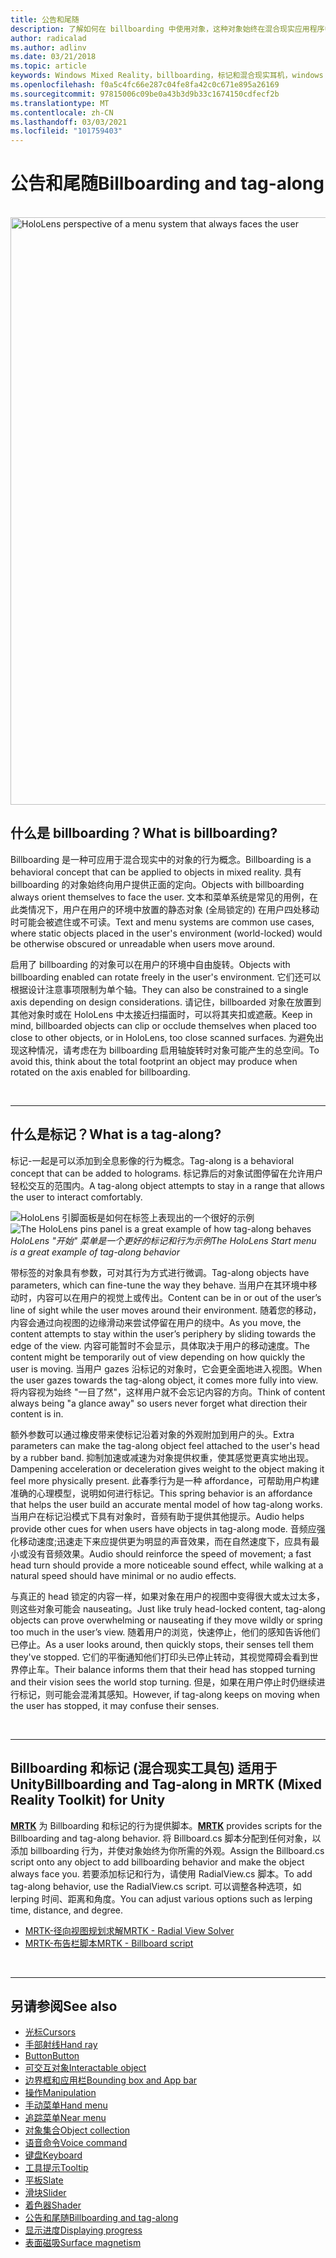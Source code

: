 ```yaml
---
title: 公告和尾随
description: 了解如何在 billboarding 中使用对象，这种对象始终在混合现实应用程序中对用户进行操作。
author: radicalad
ms.author: adlinv
ms.date: 03/21/2018
ms.topic: article
keywords: Windows Mixed Reality，billboarding，标记和混合现实耳机，windows mixed reality 耳机，虚拟现实耳机，HoloLens，MRTK，混合现实工具包
ms.openlocfilehash: f0a5c4fc66e287c04fe8fa42c0c671e895a26169
ms.sourcegitcommit: 97815006c09be0a43b3d9b33c1674150cdfecf2b
ms.translationtype: MT
ms.contentlocale: zh-CN
ms.lasthandoff: 03/03/2021
ms.locfileid: "101759403"
---
```

# <a name="billboarding-and-tag-along"></a><span data-ttu-id="a5ca3-104">公告和尾随</span><span class="sxs-lookup"><span data-stu-id="a5ca3-104">Billboarding and tag-along</span></span>

<br>

<img src="images/MRTK_TagAlong.gif" alt="HoloLens perspective of a menu system that always faces the user" width="940px">
<br>

## <a name="what-is-billboarding"></a><span data-ttu-id="a5ca3-105">什么是 billboarding？</span><span class="sxs-lookup"><span data-stu-id="a5ca3-105">What is billboarding?</span></span>

<span data-ttu-id="a5ca3-106">Billboarding 是一种可应用于混合现实中的对象的行为概念。</span><span class="sxs-lookup"><span data-stu-id="a5ca3-106">Billboarding is a behavioral concept that can be applied to objects in mixed reality.</span></span> <span data-ttu-id="a5ca3-107">具有 billboarding 的对象始终向用户提供正面的定向。</span><span class="sxs-lookup"><span data-stu-id="a5ca3-107">Objects with billboarding always orient themselves to face the user.</span></span> <span data-ttu-id="a5ca3-108">文本和菜单系统是常见的用例，在此类情况下，用户在用户的环境中放置的静态对象 (全局锁定的) 在用户四处移动时可能会被遮住或不可读。</span><span class="sxs-lookup"><span data-stu-id="a5ca3-108">Text and menu systems are common use cases, where static objects placed in the user's environment (world-locked) would be otherwise obscured or unreadable when users move around.</span></span>

<span data-ttu-id="a5ca3-109">启用了 billboarding 的对象可以在用户的环境中自由旋转。</span><span class="sxs-lookup"><span data-stu-id="a5ca3-109">Objects with billboarding enabled can rotate freely in the user's environment.</span></span> <span data-ttu-id="a5ca3-110">它们还可以根据设计注意事项限制为单个轴。</span><span class="sxs-lookup"><span data-stu-id="a5ca3-110">They can also be constrained to a single axis depending on design considerations.</span></span> <span data-ttu-id="a5ca3-111">请记住，billboarded 对象在放置到其他对象时或在 HoloLens 中太接近扫描面时，可以将其夹扣或遮蔽。</span><span class="sxs-lookup"><span data-stu-id="a5ca3-111">Keep in mind, billboarded objects can clip or occlude themselves when placed too close to other objects, or in HoloLens, too close scanned surfaces.</span></span> <span data-ttu-id="a5ca3-112">为避免出现这种情况，请考虑在为 billboarding 启用轴旋转时对象可能产生的总空间。</span><span class="sxs-lookup"><span data-stu-id="a5ca3-112">To avoid this, think about the total footprint an object may produce when rotated on the axis enabled for billboarding.</span></span>

<br>

---
## <a name="what-is-a-tag-along"></a><span data-ttu-id="a5ca3-113">什么是标记？</span><span class="sxs-lookup"><span data-stu-id="a5ca3-113">What is a tag-along?</span></span>

<span data-ttu-id="a5ca3-114">标记-一起是可以添加到全息影像的行为概念。</span><span class="sxs-lookup"><span data-stu-id="a5ca3-114">Tag-along is a behavioral concept that can be added to holograms.</span></span> <span data-ttu-id="a5ca3-115">标记靠后的对象试图停留在允许用户轻松交互的范围内。</span><span class="sxs-lookup"><span data-stu-id="a5ca3-115">A tag-along object attempts to stay in a range that allows the user to interact comfortably.</span></span>

<span data-ttu-id="a5ca3-116">![HoloLens 引脚面板是如何在标签上表现出的一个很好的示例](images/tagalong-1000px.jpg)</span><span class="sxs-lookup"><span data-stu-id="a5ca3-116">![The HoloLens pins panel is a great example of how tag-along behaves](images/tagalong-1000px.jpg)</span></span><br>
<span data-ttu-id="a5ca3-117">*HoloLens "开始" 菜单是一个更好的标记和行为示例*</span><span class="sxs-lookup"><span data-stu-id="a5ca3-117">*The HoloLens Start menu is a great example of tag-along behavior*</span></span>

<span data-ttu-id="a5ca3-118">带标签的对象具有参数，可对其行为方式进行微调。</span><span class="sxs-lookup"><span data-stu-id="a5ca3-118">Tag-along objects have parameters, which can fine-tune the way they behave.</span></span> <span data-ttu-id="a5ca3-119">当用户在其环境中移动时，内容可以在用户的视觉上或传出。</span><span class="sxs-lookup"><span data-stu-id="a5ca3-119">Content can be in or out of the user’s line of sight while the user moves around their environment.</span></span> <span data-ttu-id="a5ca3-120">随着您的移动，内容会通过向视图的边缘滑动来尝试停留在用户的绕中。</span><span class="sxs-lookup"><span data-stu-id="a5ca3-120">As you move, the content attempts to stay within the user’s periphery by sliding towards the edge of the view.</span></span> <span data-ttu-id="a5ca3-121">内容可能暂时不会显示，具体取决于用户的移动速度。</span><span class="sxs-lookup"><span data-stu-id="a5ca3-121">The content might be temporarily out of view depending on how quickly the user is moving.</span></span> <span data-ttu-id="a5ca3-122">当用户 gazes 沿标记的对象时，它会更全面地进入视图。</span><span class="sxs-lookup"><span data-stu-id="a5ca3-122">When the user gazes towards the tag-along object, it comes more fully into view.</span></span> <span data-ttu-id="a5ca3-123">将内容视为始终 "一目了然"，这样用户就不会忘记内容的方向。</span><span class="sxs-lookup"><span data-stu-id="a5ca3-123">Think of content always being "a glance away" so users never forget what direction their content is in.</span></span>

<span data-ttu-id="a5ca3-124">额外参数可以通过橡皮带来使标记沿着对象的外观附加到用户的头。</span><span class="sxs-lookup"><span data-stu-id="a5ca3-124">Extra parameters can make the tag-along object feel attached to the user's head by a rubber band.</span></span> <span data-ttu-id="a5ca3-125">抑制加速或减速为对象提供权重，使其感觉更真实地出现。</span><span class="sxs-lookup"><span data-stu-id="a5ca3-125">Dampening acceleration or deceleration gives weight to the object making it feel more physically present.</span></span> <span data-ttu-id="a5ca3-126">此春季行为是一种 affordance，可帮助用户构建准确的心理模型，说明如何进行标记。</span><span class="sxs-lookup"><span data-stu-id="a5ca3-126">This spring behavior is an affordance that helps the user build an accurate mental model of how tag-along works.</span></span> <span data-ttu-id="a5ca3-127">当用户在标记沿模式下具有对象时，音频有助于提供其他提示。</span><span class="sxs-lookup"><span data-stu-id="a5ca3-127">Audio helps provide other cues for when users have objects in tag-along mode.</span></span> <span data-ttu-id="a5ca3-128">音频应强化移动速度;迅速走下来应提供更为明显的声音效果，而在自然速度下，应具有最小或没有音频效果。</span><span class="sxs-lookup"><span data-stu-id="a5ca3-128">Audio should reinforce the speed of movement; a fast head turn should provide a more noticeable sound effect, while walking at a natural speed should have minimal or no audio effects.</span></span>

<span data-ttu-id="a5ca3-129">与真正的 head 锁定的内容一样，如果对象在用户的视图中变得很大或太过太多，则这些对象可能会 nauseating。</span><span class="sxs-lookup"><span data-stu-id="a5ca3-129">Just like truly head-locked content, tag-along objects can prove overwhelming or nauseating if they move wildly or spring too much in the user’s view.</span></span> <span data-ttu-id="a5ca3-130">随着用户的浏览，快速停止，他们的感知告诉他们已停止。</span><span class="sxs-lookup"><span data-stu-id="a5ca3-130">As a user looks around, then quickly stops, their senses tell them they've stopped.</span></span> <span data-ttu-id="a5ca3-131">它们的平衡通知他们打印头已停止转动，其视觉障碍会看到世界停止车。</span><span class="sxs-lookup"><span data-stu-id="a5ca3-131">Their balance informs them that their head has stopped turning and their vision sees the world stop turning.</span></span> <span data-ttu-id="a5ca3-132">但是，如果在用户停止时仍继续进行标记，则可能会混淆其感知。</span><span class="sxs-lookup"><span data-stu-id="a5ca3-132">However, if tag-along keeps on moving when the user has stopped, it may confuse their senses.</span></span>

<br>

---

## <a name="billboarding-and-tag-along-in-mrtk-mixed-reality-toolkit-for-unity"></a><span data-ttu-id="a5ca3-133">Billboarding 和标记 (混合现实工具包) 适用于 Unity</span><span class="sxs-lookup"><span data-stu-id="a5ca3-133">Billboarding and Tag-along in MRTK (Mixed Reality Toolkit) for Unity</span></span>
<span data-ttu-id="a5ca3-134">**[MRTK](https://github.com/Microsoft/MixedRealityToolkit-Unity)** 为 Billboarding 和标记的行为提供脚本。</span><span class="sxs-lookup"><span data-stu-id="a5ca3-134">**[MRTK](https://github.com/Microsoft/MixedRealityToolkit-Unity)** provides scripts for the Billboarding and tag-along behavior.</span></span> <span data-ttu-id="a5ca3-135">将 Billboard.cs 脚本分配到任何对象，以添加 billboarding 行为，并使对象始终为你所需的外观。</span><span class="sxs-lookup"><span data-stu-id="a5ca3-135">Assign the Billboard.cs script onto any object to add billboarding behavior and make the object always face you.</span></span> <span data-ttu-id="a5ca3-136">若要添加标记和行为，请使用 RadialView.cs 脚本。</span><span class="sxs-lookup"><span data-stu-id="a5ca3-136">To add tag-along behavior, use the RadialView.cs script.</span></span> <span data-ttu-id="a5ca3-137">可以调整各种选项，如 lerping 时间、距离和角度。</span><span class="sxs-lookup"><span data-stu-id="a5ca3-137">You can adjust various options such as lerping time, distance, and degree.</span></span>

* [<span data-ttu-id="a5ca3-138">MRTK-径向视图规划求解</span><span class="sxs-lookup"><span data-stu-id="a5ca3-138">MRTK - Radial View Solver</span></span>](https://docs.microsoft.com/windows/mixed-reality/mrtk-docs/features/ux-building-blocks/solvers/solver.md#radialview)
* [<span data-ttu-id="a5ca3-139">MRTK-布告栏脚本</span><span class="sxs-lookup"><span data-stu-id="a5ca3-139">MRTK - Billboard script</span></span>](https://github.com/microsoft/MixedRealityToolkit-Unity/blob/mrtk_release/Assets/MixedRealityToolkit.SDK/Features/UX/Scripts/Utilities/Billboard.cs)


<br>

---

## <a name="see-also"></a><span data-ttu-id="a5ca3-140">另请参阅</span><span class="sxs-lookup"><span data-stu-id="a5ca3-140">See also</span></span>

* [<span data-ttu-id="a5ca3-141">光标</span><span class="sxs-lookup"><span data-stu-id="a5ca3-141">Cursors</span></span>](cursors.md)
* [<span data-ttu-id="a5ca3-142">手部射线</span><span class="sxs-lookup"><span data-stu-id="a5ca3-142">Hand ray</span></span>](point-and-commit.md)
* [<span data-ttu-id="a5ca3-143">Button</span><span class="sxs-lookup"><span data-stu-id="a5ca3-143">Button</span></span>](button.md)
* [<span data-ttu-id="a5ca3-144">可交互对象</span><span class="sxs-lookup"><span data-stu-id="a5ca3-144">Interactable object</span></span>](interactable-object.md)
* [<span data-ttu-id="a5ca3-145">边界框和应用栏</span><span class="sxs-lookup"><span data-stu-id="a5ca3-145">Bounding box and App bar</span></span>](app-bar-and-bounding-box.md)
* [<span data-ttu-id="a5ca3-146">操作</span><span class="sxs-lookup"><span data-stu-id="a5ca3-146">Manipulation</span></span>](direct-manipulation.md)
* [<span data-ttu-id="a5ca3-147">手动菜单</span><span class="sxs-lookup"><span data-stu-id="a5ca3-147">Hand menu</span></span>](hand-menu.md)
* [<span data-ttu-id="a5ca3-148">追踪菜单</span><span class="sxs-lookup"><span data-stu-id="a5ca3-148">Near menu</span></span>](near-menu.md)
* [<span data-ttu-id="a5ca3-149">对象集合</span><span class="sxs-lookup"><span data-stu-id="a5ca3-149">Object collection</span></span>](object-collection.md)
* [<span data-ttu-id="a5ca3-150">语音命令</span><span class="sxs-lookup"><span data-stu-id="a5ca3-150">Voice command</span></span>](voice-input.md)
* [<span data-ttu-id="a5ca3-151">键盘</span><span class="sxs-lookup"><span data-stu-id="a5ca3-151">Keyboard</span></span>](keyboard.md)
* [<span data-ttu-id="a5ca3-152">工具提示</span><span class="sxs-lookup"><span data-stu-id="a5ca3-152">Tooltip</span></span>](tooltip.md)
* [<span data-ttu-id="a5ca3-153">平板</span><span class="sxs-lookup"><span data-stu-id="a5ca3-153">Slate</span></span>](slate.md)
* [<span data-ttu-id="a5ca3-154">滑块</span><span class="sxs-lookup"><span data-stu-id="a5ca3-154">Slider</span></span>](slider.md)
* [<span data-ttu-id="a5ca3-155">着色器</span><span class="sxs-lookup"><span data-stu-id="a5ca3-155">Shader</span></span>](shader.md)
* [<span data-ttu-id="a5ca3-156">公告和尾随</span><span class="sxs-lookup"><span data-stu-id="a5ca3-156">Billboarding and tag-along</span></span>](billboarding-and-tag-along.md)
* [<span data-ttu-id="a5ca3-157">显示进度</span><span class="sxs-lookup"><span data-stu-id="a5ca3-157">Displaying progress</span></span>](progress.md)
* [<span data-ttu-id="a5ca3-158">表面磁吸</span><span class="sxs-lookup"><span data-stu-id="a5ca3-158">Surface magnetism</span></span>](surface-magnetism.md)
